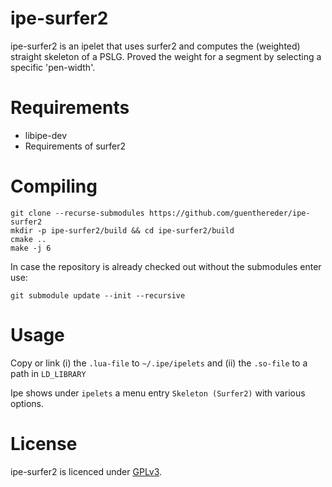 # ipe-surfer2

ipe-surfer2 is an ipelet that uses surfer2 and computes the (weighted) straight skeleton of a PSLG.
Proved the weight for a segment by selecting a specific 'pen-width'.

# Requirements 

- libipe-dev
- Requirements of surfer2

# Compiling

	git clone --recurse-submodules https://github.com/guenthereder/ipe-surfer2
	mkdir -p ipe-surfer2/build && cd ipe-surfer2/build
	cmake .. 
	make -j 6

In case the repository is already checked out without the submodules enter use:

	git submodule update --init --recursive

# Usage

Copy or link (i) the `.lua-file` to `~/.ipe/ipelets` and (ii) the `.so-file` to a path in `LD_LIBRARY`

Ipe shows under `ipelets` a menu entry `Skeleton (Surfer2)` with various options.

# License

ipe-surfer2 is licenced under [GPLv3](https://www.gnu.org/licenses/gpl-3.0.html).


